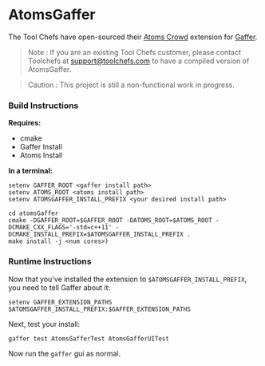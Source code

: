 # AtomsGaffer

The Tool Chefs have open-sourced their [Atoms Crowd](https://atoms.toolchefs.com) extension for [Gaffer](http://www.gafferhq.org).

> Note : If you are an existing Tool Chefs customer, please contact Toolchefs at support@toolchefs.com to have a compiled version of AtomsGaffer.

> Caution : This project is still a non-functional work in progress.

### Build Instructions

**Requires:**

* cmake
* Gaffer Install
* Atoms Install

**In a terminal:**

```
setenv GAFFER_ROOT <gaffer install path>
setenv ATOMS_ROOT <atoms install path>
setenv ATOMSGAFFER_INSTALL_PREFIX <your desired install path>

cd atomsGaffer
cmake -DGAFFER_ROOT=$GAFFER_ROOT -DATOMS_ROOT=$ATOMS_ROOT -DCMAKE_CXX_FLAGS='-std=c++11' -DCMAKE_INSTALL_PREFIX=$ATOMSGAFFER_INSTALL_PREFIX .
make install -j <num cores>)
```

### Runtime Instructions

Now that you've installed the extension to `$ATOMSGAFFER_INSTALL_PREFIX`, you need to tell Gaffer about it:

`setenv GAFFER_EXTENSION_PATHS $ATOMSGAFFER_INSTALL_PREFIX:$GAFFER_EXTENSION_PATHS`

Next, test your install:

`gaffer test AtomsGafferTest AtomsGafferUITest`

Now run the `gaffer` gui as normal.
